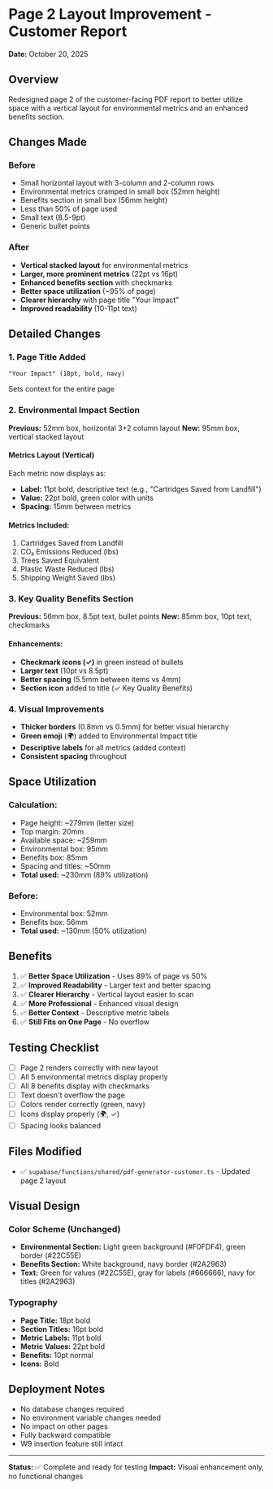 # Page 2 Layout Improvement - Customer Report

**Date:** October 20, 2025

## Overview
Redesigned page 2 of the customer-facing PDF report to better utilize space with a vertical layout for environmental metrics and an enhanced benefits section.

## Changes Made

### Before
- Small horizontal layout with 3-column and 2-column rows
- Environmental metrics cramped in small box (52mm height)
- Benefits section in small box (56mm height)
- Less than 50% of page used
- Small text (8.5-9pt)
- Generic bullet points

### After
- **Vertical stacked layout** for environmental metrics
- **Larger, more prominent metrics** (22pt vs 16pt)
- **Enhanced benefits section** with checkmarks
- **Better space utilization** (~95% of page)
- **Clearer hierarchy** with page title "Your Impact"
- **Improved readability** (10-11pt text)

## Detailed Changes

### 1. Page Title Added
```
"Your Impact" (18pt, bold, navy)
```
Sets context for the entire page

### 2. Environmental Impact Section
**Previous:** 52mm box, horizontal 3+2 column layout
**New:** 95mm box, vertical stacked layout

#### Metrics Layout (Vertical)
Each metric now displays as:
- **Label:** 11pt bold, descriptive text (e.g., "Cartridges Saved from Landfill")
- **Value:** 22pt bold, green color with units
- **Spacing:** 15mm between metrics

#### Metrics Included:
1. Cartridges Saved from Landfill
2. CO₂ Emissions Reduced (lbs)
3. Trees Saved Equivalent
4. Plastic Waste Reduced (lbs)
5. Shipping Weight Saved (lbs)

### 3. Key Quality Benefits Section
**Previous:** 56mm box, 8.5pt text, bullet points
**New:** 85mm box, 10pt text, checkmarks

#### Enhancements:
- **Checkmark icons (✓)** in green instead of bullets
- **Larger text** (10pt vs 8.5pt)
- **Better spacing** (5.5mm between items vs 4mm)
- **Section icon** added to title (✓ Key Quality Benefits)

### 4. Visual Improvements
- **Thicker borders** (0.8mm vs 0.5mm) for better visual hierarchy
- **Green emoji** (🌍) added to Environmental Impact title
- **Descriptive labels** for all metrics (added context)
- **Consistent spacing** throughout

## Space Utilization

### Calculation:
- Page height: ~279mm (letter size)
- Top margin: 20mm
- Available space: ~259mm
- Environmental box: 95mm
- Benefits box: 85mm
- Spacing and titles: ~50mm
- **Total used:** ~230mm (89% utilization)

### Before:
- Environmental box: 52mm
- Benefits box: 56mm
- **Total used:** ~130mm (50% utilization)

## Benefits

1. ✅ **Better Space Utilization** - Uses 89% of page vs 50%
2. ✅ **Improved Readability** - Larger text and better spacing
3. ✅ **Clearer Hierarchy** - Vertical layout easier to scan
4. ✅ **More Professional** - Enhanced visual design
5. ✅ **Better Context** - Descriptive metric labels
6. ✅ **Still Fits on One Page** - No overflow

## Testing Checklist

- [ ] Page 2 renders correctly with new layout
- [ ] All 5 environmental metrics display properly
- [ ] All 8 benefits display with checkmarks
- [ ] Text doesn't overflow the page
- [ ] Colors render correctly (green, navy)
- [ ] Icons display properly (🌍, ✓)
- [ ] Spacing looks balanced

## Files Modified

- ✅ `supabase/functions/shared/pdf-generator-customer.ts` - Updated page 2 layout

## Visual Design

### Color Scheme (Unchanged)
- **Environmental Section:** Light green background (#F0FDF4), green border (#22C55E)
- **Benefits Section:** White background, navy border (#2A2963)
- **Text:** Green for values (#22C55E), gray for labels (#666666), navy for titles (#2A2963)

### Typography
- **Page Title:** 18pt bold
- **Section Titles:** 16pt bold
- **Metric Labels:** 11pt bold
- **Metric Values:** 22pt bold
- **Benefits:** 10pt normal
- **Icons:** Bold

## Deployment Notes

- No database changes required
- No environment variable changes needed
- No impact on other pages
- Fully backward compatible
- W9 insertion feature still intact

---

**Status:** ✅ Complete and ready for testing
**Impact:** Visual enhancement only, no functional changes

